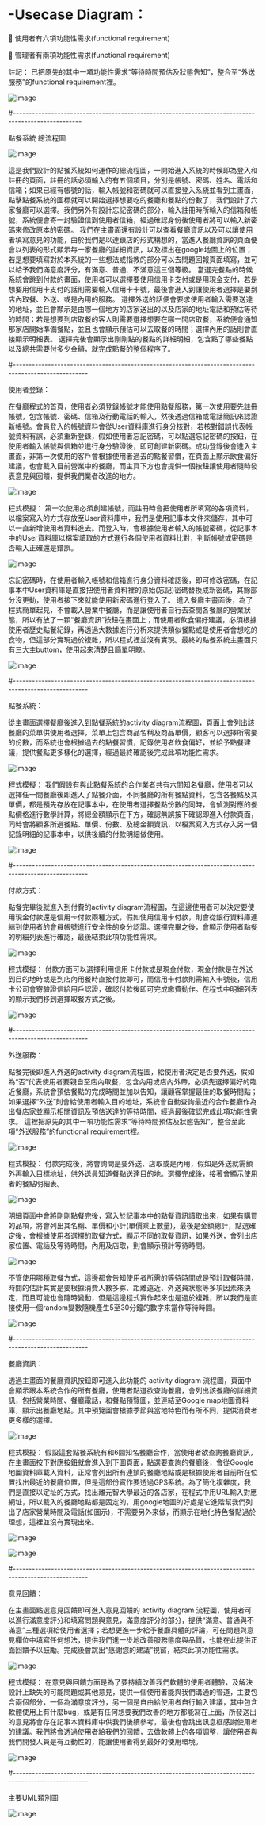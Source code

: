 # -Usecase Diagram：
	使用者有六項功能性需求(functional requirement)

	管理者有兩項功能性需求(functional requirement)

註記：
已把原先的其中一項功能性需求“等待時間預估及狀態告知”，整合至“外送服務”的functional requirement裡。

![image](https://github.com/Jalyway/-/blob/master/ReadMe/image1.png)

#---------------------------------------------------------------------------------------------------

點餐系統 總流程圖

![image](https://github.com/Jalyway/-/blob/master/ReadMe/image2.png)

這是我們設計的點餐系統如何運作的總流程圖，一開始進入系統的時候即為登入和註冊的頁面，註冊的話必須輸入的有五個項目，分別是帳號、密碼、姓名、電話和信箱；如果已經有帳號的話，輸入帳號和密碼就可以直接登入系統並看到主畫面，點擊點餐系統的圖標就可以開始選擇想要吃的餐廳和餐點的份數了，我們設計了六家餐廳可以選擇。我們另外有設計忘記密碼的部分，輸入註冊時所輸入的信箱和帳號，系統便會寄一封驗證信到使用者信箱，經過確認身份後使用者將可以輸入新密碼來修改原本的密碼。
我們在主畫面還有設計可以查看餐廳資訊以及可以讓使用者填寫意見的功能，由於我們是以連鎖店的形式構想的，當進入餐廳資訊的頁面便會以列表的形式顯示每一家餐廳的詳細資訊，以及標出在google地圖上的位置；若是想要填寫對於本系統的一些想法或指教的部分可以去問題回報頁面填寫，並可以給予我們滿意度評分，有滿意、普通、不滿意這三個等級。
當選完餐點的時候系統會跳到付款的畫面，使用者可以選擇要使用信用卡支付或是用現金支付，若是想要用信用卡支付的話則需要輸入信用卡卡號，最後會進入到讓使用者選擇是要到店內取餐、外送、或是內用的服務。
選擇外送的話便會要求使用者輸入需要送達的地址，並且會顯示是由哪一個地方的店家送出的以及店家的地址電話和預估等待的時間；若是想要到店取餐的客人則需要選擇想要在哪一間店取餐，系統便會通知那家店開始準備餐點，並且也會顯示預估可以去取餐的時間；選擇內用的話則會直接顯示明細表。
選擇完後會顯示出剛剛點的餐點的詳細明細，包含點了哪些餐點以及總共需要付多少金額，就完成點餐的整個程序了。

#-----------------------------------------------------------------------------------------------------

使用者登錄：

在餐廳程式的首頁，使用者必須登錄帳號才能使用點餐服務，第一次使用要先註冊帳號，包含帳號、密碼、信箱及行動電話的輸入，然後透過信箱或電話簡訊來認證新帳號。會員登入的帳號資料會從User資料庫進行身分核對，若核對錯誤代表帳號資料有誤，必須重新登錄，假如使用者忘記密碼，可以點選忘記密碼的按鈕，在使用者輸入帳號與信箱並進行身分驗證後，即可創建新密碼。成功登錄後會進入主畫面，非第一次使用的客戶會根據使用者過去的點餐習慣，在頁面上顯示飲食偏好建議，也會載入目前營業中的餐廳，而主頁下方也會提供一個按鈕讓使用者隨時發表意見與回饋，提供我們業者改進的地方。

![image](https://github.com/Jalyway/-/blob/master/ReadMe/image3.png)

程式模擬：
第一次使用必須創建帳號，而註冊時會把使用者所填寫的各項資料，以檔案寫入的方式存放至User資料庫中，我們是使用記事本文件來儲存，其中可以一直新增使用者資料進去。而登入時，會根據使用者輸入的帳號密碼，從記事本中的User資料庫以檔案讀取的方式進行各個使用者資料比對，判斷帳號或密碼是否輸入正確還是錯誤。

![image](https://github.com/Jalyway/-/blob/master/ReadMe/image4.png)

忘記密碼時，在使用者輸入帳號和信箱進行身分資料確認後，即可修改密碼，在記事本中User資料庫是直接把使用者資料裡的原始(忘記)密碼替換成新密碼，其餘部分沒更動，使用者接下來就能使用新密碼進行登入了。
進入餐廳主畫面後，為了程式簡單起見，不會載入營業中餐廳，而是讓使用者自行去查閱各餐廳的營業狀態，所以有放了一顆“餐廳資訊”按鈕在畫面上；而使用者飲食偏好建議，必須根據使用者歷史點餐紀錄，再透過大數據進行分析來提供類似餐點或是使用者會想吃的食物，但這部分實現過於複雜，所以程式裡並沒有實現。最終的點餐系統主畫面只有三大主buttom，使用起來清楚且簡單明瞭。

![image](https://github.com/Jalyway/-/blob/master/ReadMe/image5.png)

#-----------------------------------------------------------------------------------------------------

點餐系統：

從主畫面選擇餐廳後進入到點餐系統的activity diagram流程圖，頁面上會列出該餐廳的菜單供使用者選擇，菜單上包含商品名稱及商品單價，顧客可以選擇所需要的份數，而系統也會根據過去的點餐習慣，記錄使用者飲食偏好，並給予點餐建議，提供餐點更多樣化的選擇，經過最終確認後完成此項功能性需求。

![image](https://github.com/Jalyway/-/blob/master/ReadMe/image6.png)

程式模擬：
我們假設有與此點餐系統的合作業者共有六間知名餐廳，使用者可以選擇任一間餐廳後即進入了點餐介面，不同餐廳的所有餐點資料，包含各餐點及其單價，都是預先存放在記事本中，在使用者選擇餐點份數的同時，會偵測對應的餐點價格進行數學計算，將總金額顯示在下方，確認無誤按下確認即進入付款頁面，同時會將顧客所選餐點、單價、份數、及總金額資訊，以檔案寫入方式存入另一個記錄明細的記事本中，以供後續的付款明細做使用。

![image](https://github.com/Jalyway/-/blob/master/ReadMe/image7.png)

#-----------------------------------------------------------------------------------------------------

付款方式：

點餐完畢後就進入到付費的activity diagram流程圖，在這邊使用者可以決定要使用現金付款還是信用卡付款兩種方式，假如使用信用卡付款，則會從銀行資料庫連結到使用者的會員帳號進行安全性的身分認證。選擇完畢之後，會顯示使用者點餐的明細列表進行確認，最後結束此項功能性需求。

![image](https://github.com/Jalyway/-/blob/master/ReadMe/image8.png)

程式模擬：
付款方面可以選擇利用信用卡付款或是現金付款，現金付款是在外送到目的地時或是到店內用餐時直接付款即可，而信用卡付款則需輸入卡號後，信用卡公司會寄驗證信給用戶認證，確認付款後即可完成繳費動作。在程式中明細列表的顯示我們移到選擇取餐方式之後。

![image](https://github.com/Jalyway/-/blob/master/ReadMe/image9.png)

#-----------------------------------------------------------------------------------------------------

外送服務：

點餐完後即進入外送的activity diagram流程圖，給使用者決定是否要外送，假如為“否”代表使用者要親自至店內取餐，包含內用或店內外帶，必須先選擇偏好的臨近餐廳，系統會預估餐點的完成時間並加以告知，讓顧客掌握最佳的取餐時間點；如果選擇“外送”則會給使用者輸入目的地址，系統會自動查詢最近的合作餐廳作為出餐店家並顯示相關資訊及預估送達的等待時間，經過最後確認完成此項功能性需求。
這裡把原先的其中一項功能性需求“等待時間預估及狀態告知”，整合至此項“外送服務”的functional requirement裡。

![image](https://github.com/Jalyway/-/blob/master/ReadMe/image10.png)

程式模擬：
付款完成後，將會詢問是要外送、店取或是內用，假如是外送就需額外再輸入目標地址，供外送員知道餐點送達目的地。選擇完成後，接著會顯示使用者的餐點明細表。

![image](https://github.com/Jalyway/-/blob/master/ReadMe/image11.png)

明細頁面中會將剛剛點餐完後，寫入於記事本中的點餐資訊讀取出來，如果有購買的品項，將會列出其名稱、單價和小計(單價乘上數量)，最後是金額總計，點選確定後，會根據使用者選擇的取餐方式，顯示不同的取餐資訊，如果外送，會列出店家位置、電話及等待時間，內用及店取，則會顯示預計等待時間。

![image](https://github.com/Jalyway/-/blob/master/ReadMe/image12.png)

不管使用哪種取餐方式，這邊都會告知使用者所需的等待時間或是預計取餐時間，時間的估計其實是要根據消費人數多寡、距離遠近、外送員狀態等多項因素來決定，而且可能也會隨時變動，但是這邊程式實作起來也是過於複雜，所以我們是直接使用一個random變數隨機產生5至30分鐘的數字來當作等待時間。

![image](https://github.com/Jalyway/-/blob/master/ReadMe/image13.png)

#-----------------------------------------------------------------------------------------------------

餐廳資訊：

透過主畫面的餐廳資訊按鈕即可進入此功能的 activity diagram 流程圖，頁面中會顯示跟本系統合作的所有餐廳，使用者點選欲查詢餐廳，會列出該餐廳的詳細資訊，包括營業時間、餐廳電話，和餐點預覽圖，並連結至Google map地圖資料庫，顯示出餐廳地點。其中預覽圖會根據季節與當地特色而有所不同，提供消費者更多樣的選擇。

![image](https://github.com/Jalyway/-/blob/master/ReadMe/image14.png)

程式模擬：
假設這套點餐系統有和6間知名餐廳合作，當使用者欲查詢餐廳資訊，在主畫面按下對應按鈕就會進入到下圖頁面，點選要查詢的餐廳後，會從Google地圖資料庫載入資料，正常會列出所有連鎖的餐廳地點或是根據使用者目前所在位置找出最近的餐廳位置，但是這部份實作要透過GPS系統。為了簡化複雜度，我們是直接以定址的方式，找出離元智大學最近的各店家，在程式中用URL輸入對應網址，所以載入的餐廳地點都是固定的，用google地圖的好處是它進階幫我們列出了店家營業時間及電話(如圖示)，不需要另外來做，而顯示在地化特色餐點過於理想，這裡並沒有實現出來。

![image](https://github.com/Jalyway/-/blob/master/ReadMe/image15.png)

![image](https://github.com/Jalyway/-/blob/master/ReadMe/image16.png)

#-----------------------------------------------------------------------------------------------------

意見回饋：

在主畫面點選意見回饋即可進入意見回饋的 activity diagram 流程圖，使用者可以進行滿意度評分和填寫問題與意見，滿意度評分的部分，提供“滿意、普通與不滿意”三種選項給使用者選擇；若想更進一步給予餐廳具體的評論，可在問題與意見欄位中填寫任何想法，提供我們進一步地改善服務態度與品質，也能在此提供正面回饋予以鼓勵。完成後會跳出“感謝您的建議”視窗，結束此項功能性需求。

![image](https://github.com/Jalyway/-/blob/master/ReadMe/image17.png)

程式模擬：
在意見與回饋方面是為了要持續改善我們軟體的使用者體驗，及解決設計上缺失的可能問題或其他意見，提供一個使用者能與我們溝通的管道，主要包含兩個部分，一個為滿意度評分，另一個是自由給使用者自行輸入建議，其中包含軟體使用上有什麼bug，或是有任何想要我們改善的地方都能寫在上面，所發送出的意見將會存在記事本資料庫中供我們後續參考，最後也會跳出訊息框感謝使用者的建議。我們將會透過使用者給我們的回饋，去做軟體上的各項調整，讓使用者與我們開發人員是有互動性的，能讓使用者得到最好的使用環境。

![image](https://github.com/Jalyway/-/blob/master/ReadMe/image18.png)

#-----------------------------------------------------------------------------------------------------

主要UML類別圖

![image](https://github.com/Jalyway/-/blob/master/ReadMe/image19.png)
